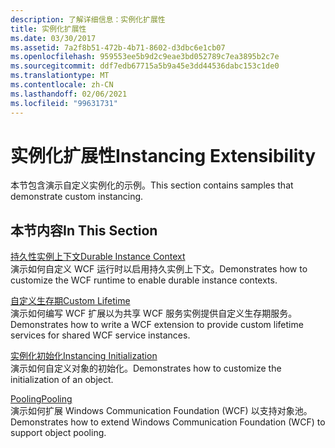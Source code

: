 ```yaml
---
description: 了解详细信息：实例化扩展性
title: 实例化扩展性
ms.date: 03/30/2017
ms.assetid: 7a2f8b51-472b-4b71-8602-d3dbc6e1cb07
ms.openlocfilehash: 959553ee5b9d2c9eae3bd052789c7ea3895b2c7e
ms.sourcegitcommit: ddf7edb67715a5b9a45e3dd44536dabc153c1de0
ms.translationtype: MT
ms.contentlocale: zh-CN
ms.lasthandoff: 02/06/2021
ms.locfileid: "99631731"
---
```

# <a name="instancing-extensibility"></a><span data-ttu-id="991dd-103">实例化扩展性</span><span class="sxs-lookup"><span data-stu-id="991dd-103">Instancing Extensibility</span></span>

<span data-ttu-id="991dd-104">本节包含演示自定义实例化的示例。</span><span class="sxs-lookup"><span data-stu-id="991dd-104">This section contains samples that demonstrate custom instancing.</span></span>  
  
## <a name="in-this-section"></a><span data-ttu-id="991dd-105">本节内容</span><span class="sxs-lookup"><span data-stu-id="991dd-105">In This Section</span></span>  

 [<span data-ttu-id="991dd-106">持久性实例上下文</span><span class="sxs-lookup"><span data-stu-id="991dd-106">Durable Instance Context</span></span>](durable-instance-context.md)  
 <span data-ttu-id="991dd-107">演示如何自定义 WCF 运行时以启用持久实例上下文。</span><span class="sxs-lookup"><span data-stu-id="991dd-107">Demonstrates how to customize the WCF runtime to enable durable instance contexts.</span></span>  
  
 [<span data-ttu-id="991dd-108">自定义生存期</span><span class="sxs-lookup"><span data-stu-id="991dd-108">Custom Lifetime</span></span>](custom-lifetime.md)  
 <span data-ttu-id="991dd-109">演示如何编写 WCF 扩展以为共享 WCF 服务实例提供自定义生存期服务。</span><span class="sxs-lookup"><span data-stu-id="991dd-109">Demonstrates how to write a WCF extension to provide custom lifetime services for shared WCF service instances.</span></span>  
  
 [<span data-ttu-id="991dd-110">实例化初始化</span><span class="sxs-lookup"><span data-stu-id="991dd-110">Instancing Initialization</span></span>](instancing-initialization.md)  
 <span data-ttu-id="991dd-111">演示如何自定义对象的初始化。</span><span class="sxs-lookup"><span data-stu-id="991dd-111">Demonstrates how to customize the initialization of an object.</span></span>  
  
 [<span data-ttu-id="991dd-112">Pooling</span><span class="sxs-lookup"><span data-stu-id="991dd-112">Pooling</span></span>](pooling.md)  
 <span data-ttu-id="991dd-113">演示如何扩展 Windows Communication Foundation (WCF) 以支持对象池。</span><span class="sxs-lookup"><span data-stu-id="991dd-113">Demonstrates how to extend Windows Communication Foundation (WCF) to support object pooling.</span></span>
